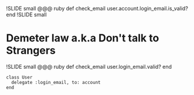 !SLIDE small
    @@@ ruby
    def check_email
      user.account.login_email.is_valid?
    end
!SLIDE small
# Demeter law a.k.a Don't talk to Strangers
!SLIDE small
    @@@ ruby
    def check_email
      user.login_email.valid?
    end

    class User
      delegate :login_email, to: account
    end
